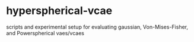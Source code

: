 # hyperspherical-vcae
scripts and experimental setup for evaluating gaussian, Von-Mises-Fisher, and Powerspherical vaes/vcaes
